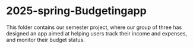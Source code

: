 # 2025-spring-Budgetingapp
This folder contains our semester project, where our group of three has designed an app aimed at helping users track their income and expenses, and monitor their budget status.
